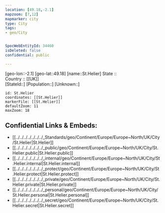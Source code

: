 ```yaml
---
location: [49.18,-2.1] 
mapzoom: [7,12] 
mapmarker: city 
type: City
tags:
- geo/City


SpocWebEntityId: 34460
isDeleted: false
confidential: public

---
```

[geo-lon::-2.1] 
[geo-lat::49.18] 
[name::St.Helier] 
State ::  
Country :: [[UK]]  
[StateId::] 
[Population::] 
[Unknown::] 


```leaflet
id: St.Helier
coordinates: [[St.Helier]] 
markerFile: [[St.Helier]] 
defaultZoom: 11 
maxZoom: 18
```


## Confidential Links & Embeds: 
- [[../../../../../../../_Standards/geo/Continent/Europe/Europe~North/UK/City/St.Helier|St.Helier]] 
- [[../../../../../../../_public/geo/Continent/Europe/Europe~North/UK/City/St.Helier.public|St.Helier.public]] 
- [[../../../../../../../_internal/geo/Continent/Europe/Europe~North/UK/City/St.Helier.internal|St.Helier.internal]] 
- [[../../../../../../../_protect/geo/Continent/Europe/Europe~North/UK/City/St.Helier.protect|St.Helier.protect]] 
- [[../../../../../../../_private/geo/Continent/Europe/Europe~North/UK/City/St.Helier.private|St.Helier.private]] 
- [[../../../../../../../_personal/geo/Continent/Europe/Europe~North/UK/City/St.Helier.personal|St.Helier.personal]] 
- [[../../../../../../../_secret/geo/Continent/Europe/Europe~North/UK/City/St.Helier.secret|St.Helier.secret]] 

